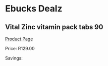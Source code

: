 
# Ebucks Dealz
## Vital Zinc vitamin pack tabs 90
[Product Page](https://www.ebucks.com/web/shop/productSelected.do?prodId=1133318021&catId=1133291653)

Price: R129.00

Savings: 


	